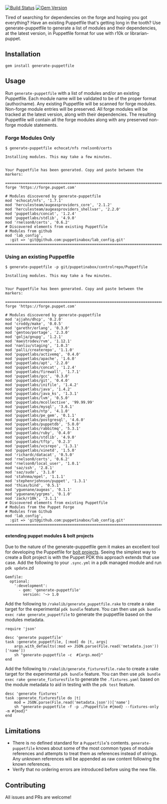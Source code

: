 [![Build Status](https://travis-ci.org/rnelson0/puppet-generate-puppetfile.png?branch=master)](https://travis-ci.org/rnelson0/puppet-generate-puppetfile)
[![Gem Version](https://badge.fury.io/rb/generate-puppetfile.svg)](https://badge.fury.io/rb/generate-puppetfile)

Tired of searching for dependencies on the forge and hoping you got everything? Have an existing Puppetfile that's getting long in the tooth? Use generate-puppetfile to generate a list of modules and their dependencies, at the latest version, in Puppetfile format for use with r10k or librarian-puppet.

## Installation

    gem install generate-puppetfile

## Usage

Run `generate-puppetfile` with a list of modules and/or an existing Puppetfile. Each module name will be validated to be of the proper format (author/name). Any existing Puppetfile will be scanned for forge modules. Non-forge module entries will be preserved. All forge modules will be tracked at the latest version, along with their dependencies. The resulting Puppetfile will contain all the forge modules along with any preserved non-forge module statements.

### Forge Modules Only
```
$ generate-puppetfile echocat/nfs rnelson0/certs

Installing modules. This may take a few minutes.


Your Puppetfile has been generated. Copy and paste between the markers:

=======================================================================
forge 'https://forge.puppet.com'

# Modules discovered by generate-puppetfile
mod 'echocat/nfs', '1.7.1'
mod 'herculesteam/augeasproviders_core', '2.1.2'
mod 'herculesteam/augeasproviders_shellvar', '2.2.0'
mod 'puppetlabs/concat', '1.2.4'
mod 'puppetlabs/stdlib', '4.9.0'
mod 'rnelson0/certs', '0.6.2'
# Discovered elements from existing Puppetfile
# Modules from github
mod 'lab_config',
  :git => 'git@github.com:puppetinabox/lab_config.git'
=======================================================================

```

### Using an existing Puppetfile
```
$ generate-puppetfile -p git/puppetinabox/controlrepo/Puppetfile

Installing modules. This may take a few minutes.


Your Puppetfile has been generated. Copy and paste between the markers:

=======================================================================
forge 'https://forge.puppet.com'

# Modules discovered by generate-puppetfile
mod 'ajjahn/dhcp', '0.2.0'
mod 'croddy/make', '0.0.5'
mod 'garethr/erlang', '0.3.0'
mod 'gentoo/portage', '2.3.0'
mod 'golja/gnupg', '1.2.1'
mod 'maestrodev/rvm', '1.12.1'
mod 'nanliu/staging', '1.0.3'
mod 'palli/createrepo', '1.1.0'
mod 'puppetlabs/activemq', '0.4.0'
mod 'puppetlabs/apache', '1.6.0'
mod 'puppetlabs/apt', '2.2.0'
mod 'puppetlabs/concat', '1.2.4'
mod 'puppetlabs/firewall', '1.7.1'
mod 'puppetlabs/gcc', '0.3.0'
mod 'puppetlabs/git', '0.4.0'
mod 'puppetlabs/inifile', '1.4.2'
mod 'puppetlabs/java', '1.4.2'
mod 'puppetlabs/java_ks', '1.3.1'
mod 'puppetlabs/lvm', '0.5.0'
mod 'puppetlabs/mcollective', '99.99.99'
mod 'puppetlabs/mysql', '3.6.1'
mod 'puppetlabs/ntp', '4.1.0'
mod 'puppetlabs/pe_gem', '0.1.1'
mod 'puppetlabs/postgresql', '4.6.0'
mod 'puppetlabs/puppetdb', '5.0.0'
mod 'puppetlabs/rabbitmq', '5.3.1'
mod 'puppetlabs/ruby', '0.4.0'
mod 'puppetlabs/stdlib', '4.9.0'
mod 'puppetlabs/tftp', '0.2.3'
mod 'puppetlabs/vcsrepo', '1.3.1'
mod 'puppetlabs/xinetd', '1.5.0'
mod 'richardc/datacat', '0.5.0'
mod 'rnelson0/certs', '0.6.2'
mod 'rnelson0/local_user', '1.0.1'
mod 'saz/ssh', '2.8.1'
mod 'saz/sudo', '3.1.0'
mod 'stahnma/epel', '1.1.1'
mod 'stephenrjohnson/puppet', '1.3.1'
mod 'thias/bind', '0.5.1'
mod 'yguenane/augeas', '0.1.1'
mod 'yguenane/ygrpms', '0.1.0'
mod 'zack/r10k', '3.1.1'
# Discovered elements from existing Puppetfile
# Modules from the Puppet Forge
# Modules from Github
mod 'lab_config',
  :git => 'git@github.com:puppetinabox/lab_config.git'
=======================================================================
```
#### extending puppet modules & bolt projects 

Due to the nature of the generate-puppetfile gem it makes an excellent tool for developing the Puppetfile for [bolt projects]( https://puppet.com/docs/bolt/latest/bolt_project_directories.html). Seeing the simplest way to create a Bolt project is with the Puppet PDK this approach extends that use case. Add the following to your `.sync.yml` in a pdk managed module and run `pdk update`.zd

```
Gemfile:
  optional:
    ':development':
      - gem: 'generate-puppetfile'
        version: '~> 1.0
```

Add the following to `/rakelib/generate_puppetfile.rake` to create a rake target for the experimental `pdk bundle` feature. You can then use `pdk bundle exec rake generate_puppetfile` to generate the puppetfile based on the modules metadata.

```
require 'json'

desc 'generate puppetfile'
task :generate_puppetfile, [:mod] do |t, args| 
    args.with_defaults(:mod => JSON.parse(File.read('metadata.json'))['name'])
    sh "generate-puppetfile -c  #{args.mod}"
end
```
Add the following to `/rakelib/generate_fixturesfile.rake` to create a rake target for the experimental `pdk bundle` feature. You can then use `pdk bundle exec rake generate_fixturesfile` to generate the `.fixtures.yaml` based on the module metadata to aid in testing with the `pdk test` feature.

```
desc 'generate fixtures'
task :generate_fixturesfile do |t| 
    mod = JSON.parse(File.read('metadata.json'))['name']
    sh "generate-puppetfile -f -p ./Puppetfile #{mod} --fixtures-only -m #{mod}"
end
```


## Limitations

* There is no defined standard for a `Puppetfile`'s contents. `generate-puppetfile` knows about some of the most common types of module references and attempts to treat them as references instead of strings. Any unknown references will be appended as raw content following the known references.
* Verify that no ordering errors are introduced before using the new file.

## Contributing

All issues and PRs are welcome!
